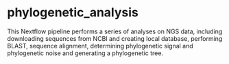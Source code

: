 # phylogenetic_analysis
This Nextflow pipeline performs a series of analyses on NGS data, including downloading sequences from NCBI and creating local database, performing BLAST, sequence alignment, determining phylogenetic signal and phylogenetic noise and generating a phylogenetic tree.
